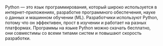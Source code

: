 Python — это язык программирования, который широко используется в интернет-приложениях, разработке программного обеспечения, науке о данных и машинном обучении (ML). Разработчики используют Python, потому что он эффективен, прост в изучении и работает на разных платформах. Программы на языке Python можно скачать бесплатно, они совместимы со всеми типами систем и повышают скорость разработки.